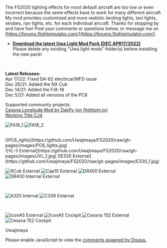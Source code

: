 The FS2020 lighting effects for most default aircraft are too low or even incorrect because the same effects have to work for many different aircraft. My mod provides customized and more realistic landing lights, taxi lights, strobes, nav lights, etc. for each individual aircraft. Thanks for stopping by and have fun!
Post your comments or questions below, or message me on [https://forums.flightsimulator.com/](https://forums.flightsimulator.com/).

* [**Download the latest Uwa Light Mod Pack (DEC APR17/2022)**](https://github.com/Uwajimaya/FS2020/raw/master/Uwa%20light%20mod%20pack%20v1.19.zip)
<br>Please delete any existing "Uwa light mods" folder(s) before installing the new pack!
<br>
<!--* [Read the FAQ](https://uwajimaya.github.io/FS2020/FAQ.html) to learn more about custom options and avoiding conflicts with other mods-->

**Latest Releases:** 
<br>
Apr 17/22: Fixed DA-62 electircal/MFD issue
<br>
Dec 26/21: Added the NX Cub
<br>
Dec 14/21: Added the F/A-18
<br>
Dec 5/21: Added all versions of the PC6

Supported community projects:
<br>
[Cessna Longitude Mod by Dakfly (on flightsim.to)](https://flightsim.to/file/3655/asobo-cessna-citation-longitude-flight-dynamics-modifications-project-version-1-0) 
<br>
[Working Title CJ4](https://www.workingtitle.aero/packages/cj4/)

![FA18_1](https://github.com/Uwajimaya/FS2020/raw/gh-pages/images/FA18_2.jpg)
![FA18_2](https://github.com/Uwajimaya/FS2020/raw/gh-pages/images/FA18_1.jpg)
<br>

<br>
![PC6_lights](https://github.com/Uwajimaya/FS2020/raw/gh-pages/images/PC6_lights.jpg)

<br>
![VL-3 External](https://github.com/Uwajimaya/FS2020/raw/gh-pages/images/JVL_1.jpg)
![E330 External](https://github.com/Uwajimaya/FS2020/raw/gh-pages/images/E330_1.jpg)
   
<br>  

![XCub External](https://github.com/Uwajimaya/FS2020/raw/gh-pages/images/XCub_1.jpg)
![Cap10 External](https://github.com/Uwajimaya/FS2020/raw/gh-pages/images/Cap10_1.jpg)
![DR400 External](https://github.com/Uwajimaya/FS2020/raw/gh-pages/images/DR400_1.jpg)
![DR400 Internal External](https://github.com/Uwajimaya/FS2020/raw/gh-pages/images/DR400_2.jpg)

<br>

![A320 Internal](https://github.com/Uwajimaya/FS2020/raw/gh-pages/images/A320_2.jpg)
![C208 External](https://github.com/Uwajimaya/FS2020/raw/gh-pages/images/C208_3.jpg)

<br>

![IconA5 External](https://github.com/Uwajimaya/FS2020/raw/gh-pages/images/IconA5_1.jpg)
![IconA5 Cockpit](https://github.com/Uwajimaya/FS2020/raw/gh-pages/images/IconA5_2.jpg)
![Cessna 152 External](https://github.com/Uwajimaya/FS2020/raw/gh-pages/images/C152_1.jpg)
![Cessna 152 Cockpit](https://github.com/Uwajimaya/FS2020/raw/gh-pages/images/C152_2.jpg)


Uwajimaya

<div id="disqus_thread"></div>
<script>

/**
*  RECOMMENDED CONFIGURATION VARIABLES: EDIT AND UNCOMMENT THE SECTION BELOW TO INSERT DYNAMIC VALUES FROM YOUR PLATFORM OR CMS.
*  LEARN WHY DEFINING THESE VARIABLES IS IMPORTANT: https://disqus.com/admin/universalcode/#configuration-variables*/
/*
var disqus_config = function () {
this.page.url = PAGE_URL;  // Replace PAGE_URL with your page's canonical URL variable
this.page.identifier = '1234567'; // Replace PAGE_IDENTIFIER with your page's unique identifier variable
};
*/
(function() { // DON'T EDIT BELOW THIS LINE
var d = document, s = d.createElement('script');
s.src = 'https://https-uwa-lights.disqus.com/embed.js';
s.setAttribute('data-timestamp', +new Date());
(d.head || d.body).appendChild(s);
})();
</script>
<noscript>Please enable JavaScript to view the <a href="https://disqus.com/?ref_noscript">comments powered by Disqus.</a></noscript>
